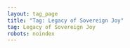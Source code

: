 ```yaml
---
layout: tag_page
title: "Tag: Legacy of Sovereign Joy"
tag: Legacy of Sovereign Joy
robots: noindex
---
```

